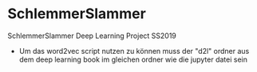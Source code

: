 # SchlemmerSlammer
SchlemmerSlammer Deep Learning Project SS2019  
- Um das word2vec script nutzen zu können muss der "d2l" ordner aus dem deep learning book im gleichen ordner wie die jupyter datei sein
